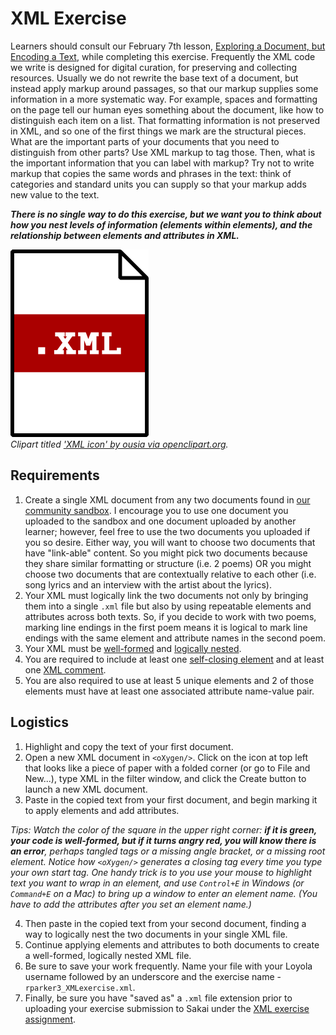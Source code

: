 # XML Exercise  
Learners should consult our February 7th lesson, [Exploring a Document, but Encoding a Text](https://github.com/RJP43/LiliElbe_EngagedLearners/wiki/Exploring-a-Document,-but-Encoding-a-Text), while completing this exercise. Frequently the XML code we write is designed for digital curation, for preserving and collecting resources. Usually we do not rewrite the base text of a document, but instead apply markup around passages, so that our markup supplies some information in a more systematic way. For example, spaces and formatting on the page tell our human eyes something about the document, like how to distinguish each item on a list. That formatting information is not preserved in XML, and so one of the first things we mark are the structural pieces. What are the important parts of your documents that you need to distinguish from other parts? Use XML markup to tag those. Then, what is the important information that you can label with markup? Try not to write markup that copies the same words and phrases in the text: think of categories and standard units you can supply so that your markup adds new value to the text.  

**_There is no single way to do this exercise, but we want you to think about how you nest levels of information (elements within elements), and the relationship between elements and attributes in XML._**   
  
![clipart of a document with the .XML file extension written across it](https://github.com/RJP43/LiliElbe_EngagedLearners/blob/master/WIKIandREADMEmaterials/xml_document_clipart.png "clipart titled 'XML icon' by ousia via openclipart.org")  
*Clipart titled ['XML icon' by ousia via openclipart.org](https://openclipart.org/detail/309871/xml-icon).*
  
## Requirements  
1. Create a single XML document from any two documents found in [our community sandbox](https://github.com/RJP43/LiliElbe_EngagedLearners/tree/master/sandbox). I encourage you to use one document you uploaded to the sandbox and one document uploaded by another learner; however, feel free to use the two documents you uploaded if you so desire. Either way, you will want to choose two documents that have "link-able" content. So you might pick two documents because they share similar formatting or structure (i.e. 2 poems) OR you might choose two documents that are contextually relative to each other (i.e. song lyrics and an interview with the artist about the lyrics). 
2. Your XML must logically link the two documents not only by bringing them into a single `.xml` file but also by using repeatable elements and attributes across both texts. So, if you decide to work with two poems, marking line endings in the first poem means it is logical to mark line endings with the same element and attribute names in the second poem.  
3. Your XML must be [well-formed](https://github.com/RJP43/LiliElbe_EngagedLearners/wiki/Exploring-a-Document,-but-Encoding-a-Text#rules-for-well-formed-xml) and [logically nested](https://github.com/RJP43/LiliElbe_EngagedLearners/wiki/Exploring-a-Document,-but-Encoding-a-Text#understanding-the-xml-hierarchy).
4. You are required to include at least one [self-closing element](https://github.com/RJP43/LiliElbe_EngagedLearners/wiki/Exploring-a-Document,-but-Encoding-a-Text#this-is-a-self-closing-element) and at least one [XML comment](https://github.com/RJP43/LiliElbe_EngagedLearners/wiki/Exploring-a-Document,-but-Encoding-a-Text#this-is-a-xml-comment). 
5. You are also required to use at least 5 unique elements and 2 of those elements must have at least one  associated attribute name-value pair. 

## Logistics  
1. Highlight and copy the text of your first document.  
2. Open a new XML document in `<oXygen/>`. Click on the icon at top left that looks like a piece of paper with a folded corner (or go to File and New...), type XML in the filter window, and click the Create button to launch a new XML document.  
3. Paste in the copied text from your first document, and begin marking it to apply elements and add attributes.   
  
_Tips: Watch the color of the square in the upper right corner: **if it is green, your code is well-formed, but if it turns angry red, you will know there is an error**, perhaps tangled tags or a missing angle bracket, or a missing root element. Notice how `<oXygen/>` generates a closing tag every time you type your own start tag. One handy trick is to you use your mouse to highlight text you want to wrap in an element, and use `Control+E` in Windows (or `Command+E` on a Mac) to bring up a window to enter an element name. (You have to add the attributes after you set an element name.)_  
  
4. Then paste in the copied text from your second document, finding a way to logically nest the two documents in your single XML file.   
5. Continue applying elements and attributes to both documents to create a well-formed, logically nested XML file.  
6. Be sure to save your work frequently. Name your file with your Loyola username followed by an underscore and the exercise name - `rparker3_XMLexercise.xml`. 
7. Finally, be sure you have "saved as" a `.xml` file extension prior to uploading your exercise submission to Sakai under the [XML exercise assignment](https://sakai.luc.edu/x/6Nkhm3).

